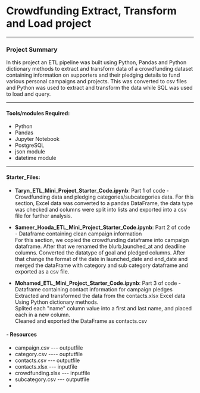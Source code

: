 # Crowdfunding Extract, Transform and Load project
***
### Project Summary
In this project an ETL pipeline was built using Python, Pandas and Python dictionary methods to extract and transform data of a crowdfunding dataset containing information on supporters and their pledging details to fund various personal campaigns and projects. This was converted to csv files and Python was used to extract and transform the data while SQL was used to load and query.


***
#### Tools/modules Required:
- Python
- Pandas
- Jupyter Notebook
- PostgreSQL
- json module
- datetime module


***
#### Starter_Files:
- **Taryn_ETL_Mini_Project_Starter_Code.ipynb**: Part 1 of code - Crowdfunding data and pledging categories/subcategories data. For this section, Excel data was converted to a pandas DataFrame, the data type was checked and columns were split into lists and exported into a csv file for further analysis.

- **Sameer_Hooda_ETL_Mini_Project_Starter_Code.ipynb**: Part 2 of code - Dataframe containing clean campaign information<br> For this section, we copied the crowdfunding dataframe into campaign dataframe. After that we renamed the blurb,launched_at and deadline columns. Converted the datatype of goal and pledged columns. After that change the format of the date in launched_date and end_date and merged the dataFrame with category and sub category dataframe and exported as a csv file.

- **Mohamed_ETL_Mini_Project_Starter_Code.ipynb**: Part 3 of code - Dataframe containing contact information for campaign pledges<br>
Extracted and transformed the data from the contacts.xlsx Excel data Using Python dictionary methods.<br>
Splited each "name" column value into a first and last name, and placed each in a new column.<br>
Cleaned and exported the DataFrame as contacts.csv <br>
#### - Resources
- campaign.csv --- outputfile<br>
- category.csv ---- ouptutfile<br>
- contacts.csv --- outputfile<br>
- contacts.xlsx --- inputfile<br>
- crowdfunding.xlsx --- inputfile<br>
- subcategory.csv --- outputfile<br>
- 
